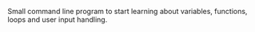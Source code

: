 Small command line program to start learning about variables, functions, loops and user input handling.
